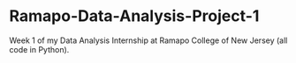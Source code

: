 # Ramapo-Data-Analysis-Project-1

Week 1 of my Data Analysis Internship at Ramapo College of New Jersey (all code in Python). 
